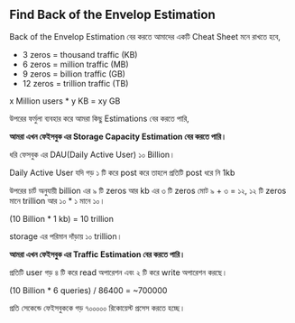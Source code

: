 ## Find Back of the Envelop Estimation

Back of the Envelop Estimation বের করতে আমাদের একটি Cheat Sheet মনে রাখতে হবে,

- 3 zeros = thousand traffic (KB)
- 6 zeros = million traffic (MB)
- 9 zeros = billion traffic (GB)
- 12 zeros = trillion traffic (TB)

x Million users \* y KB = xy GB

উপরের ফর্মুলা ব্যবহার করে আমরা কিছু Estimations বের করতে পারি,

**আমরা এখন ফেইসবুক এর Storage Capacity Estimation বের করতে পারি।**

ধরি ফেসবুক এর DAU(Daily Active User) ১০ Billion।

Daily Active User যদি গড় ১ টি করে post করে তাহলে প্রতিটি post ধরে নি 1kb

উপরের চার্ট অনুযায়ী billion এর ৯ টি zeros আর kb এর ৩ টি zeros মোট ৯ + ৩ = ১২, ১২ টি zeros মানে trillion আর ১০ \* ১ মানে ১০। 

(10 Billion \* 1 kb) = 10 trillion

storage এর পরিমান দাঁড়ায় ১০ trillion।

**আমরা এখন ফেইসবুক এর Traffic Estimation বের করতে পারি।**

প্রতিটি user গড় ৪ টি করে read অপারেশন এবং ২ টি করে write অপারেশন করছে।

(10 Billion \* 6 queries) / 86400 = ~700000

প্রতি সেকেন্ডে ফেইসবুককে গড় ৭০০০০০ রিকোয়েস্ট প্রসেস করতে হচ্ছে।
